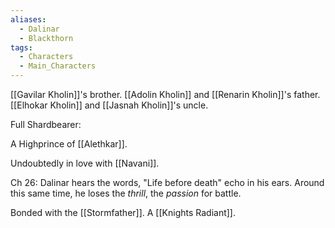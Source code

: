 ```yaml
---
aliases:
  - Dalinar
  - Blackthorn
tags:
  - Characters
  - Main_Characters
---
```


[[Gavilar Kholin]]'s brother.
[[Adolin Kholin]] and [[Renarin Kholin]]'s father.
[[Elhokar Kholin]] and [[Jasnah Kholin]]'s uncle.

Full Shardbearer:

A Highprince of [[Alethkar]].

Undoubtedly in love with [[Navani]].

Ch 26: Dalinar hears the words, "Life before death" echo in his ears. Around this same time, he loses the *thrill*, the *passion* for battle.

Bonded with the [[Stormfather]].
A [[Knights Radiant]].